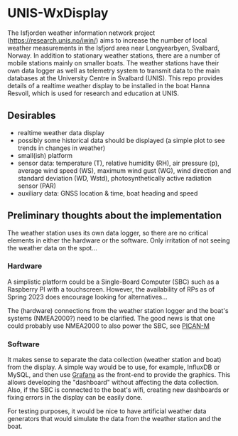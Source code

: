 # UNIS-WxDisplay

The Isfjorden weather information network project (https://research.unis.no/iwin/) aims to increase the number of local weather measurements in the Isfjord area near Longyearbyen, Svalbard, Norway. In addition to stationary weather stations, there are a number of mobile stations mainly on smaller boats.
The weather stations have their own data logger as well as telemetry system to transmit data to the main databases at the University Centre in Svalbard (UNIS). This repo provides details of a realtime weather display to be installed in the boat Hanna Resvoll, which is used for research and education at UNIS.

## Desirables
- realtime weather data display
- possibly some historical data should be displayed (a simple plot to see trends in changes in weather)
- small(ish) platform
- sensor data: temperature (T), relative humidity (RH), air pressure (p), average wind speed (WS), maximum wind gust (WG), wind direction and standard deviation (WD, Wstd), photosynthetically active radiation sensor (PAR)
- auxiliary data: GNSS location & time, boat heading and speed

## Preliminary thoughts about the implementation

The weather station uses its own data logger, so there are no critical elements in either the hardware or the software. Only irritation of not seeing the weather data on the spot...

### Hardware

A simplistic platform could be a Single-Board Computer (SBC) such as a Raspberry PI with a touchscreen. However, the availability of RPs as of Spring 2023 does encourage looking for alternatives...

The (hardware) connections from the weather station logger and the boat's systems (NMEA2000?) need to be clarified. The good news is that one could probably use NMEA2000 to also power the SBC, see [PICAN-M](https://copperhilltech.com/pican-m-nmea-0183-nmea-2000-hat-for-raspberry-pi-with-smps/)

### Software

It makes sense to separate the data collection (weather station and boat) from the display. A simple way would be to use, for example, InfluxDB or MySQL, and then use [Grafana](https://grafana.com/) as the front-end to provide the graphics. This allows developing the "dashboard" without affecting the data collection. Also, if the SBC is connected to the boat's wifi, creating new dashboards or fixing errors in the display can be easily done.

For testing purposes, it would be nice to have artificial weather data generators that would simulate the data from the weather station and the boat. 

